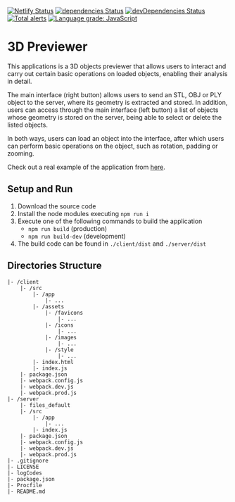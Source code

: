 [![Netlify Status](https://api.netlify.com/api/v1/badges/82add870-d40a-4845-ae9c-c79825808ff1/deploy-status)](https://app.netlify.com/sites/3dpreviewer/deploys)
[![dependencies Status](https://david-dm.org/chema22r/3dpreviewer/status.svg)](https://david-dm.org/chema22r/3dpreviewer)
[![devDependencies Status](https://david-dm.org/chema22r/3dpreviewer/dev-status.svg)](https://david-dm.org/chema22r/3dpreviewer?type=dev)
[![Total alerts](https://img.shields.io/lgtm/alerts/g/Chema22R/3dpreviewer.svg?logo=lgtm&logoWidth=18)](https://lgtm.com/projects/g/Chema22R/3dpreviewer/alerts/)
[![Language grade: JavaScript](https://img.shields.io/lgtm/grade/javascript/g/Chema22R/3dpreviewer.svg?logo=lgtm&logoWidth=18)](https://lgtm.com/projects/g/Chema22R/3dpreviewer/context:javascript)

# 3D Previewer
This applications is a 3D objects previewer that allows users to interact and carry out certain basic operations on loaded objects,
enabling their analysis in detail.

The main interface (right button) allows users to send an STL, OBJ or PLY object to the server, where its geometry is extracted and
stored. In addition, users can access through the main interface (left button) a list of objects whose geometry is stored on the server,
being able to select or delete the listed objects.

In both ways, users can load an object into the interface, after which users can perform basic operations on the object, such as rotation,
padding or zooming.

Check out a real example of the application from [here](https://3dpreviewer.chema22r.com).

## Setup and Run
1. Download the source code
2. Install the node modules executing `npm run i`
3. Execute one of the following commands to build the application
    - `npm run build` (production)
    - `npm run build-dev` (development)
4. The build code can be found in `./client/dist` and `./server/dist`

## Directories Structure
```
|- /client
    |- /src
        |- /app
            |- ...
        |- /assets
            |- /favicons
                |- ...
            |- /icons
                |- ...
            |- /images
                |- ...
            |- /style
                |- ...
        |- index.html
        |- index.js
    |- package.json
    |- webpack.config.js
    |- webpack.dev.js
    |- webpack.prod.js
|- /server
    |- files_default
    |- /src
        |- /app
            |- ...
        |- index.js
    |- package.json
    |- webpack.config.js
    |- webpack.dev.js
    |- webpack.prod.js
|- .gitignore
|- LICENSE
|- logCodes
|- package.json
|- Procfile
|- README.md
```